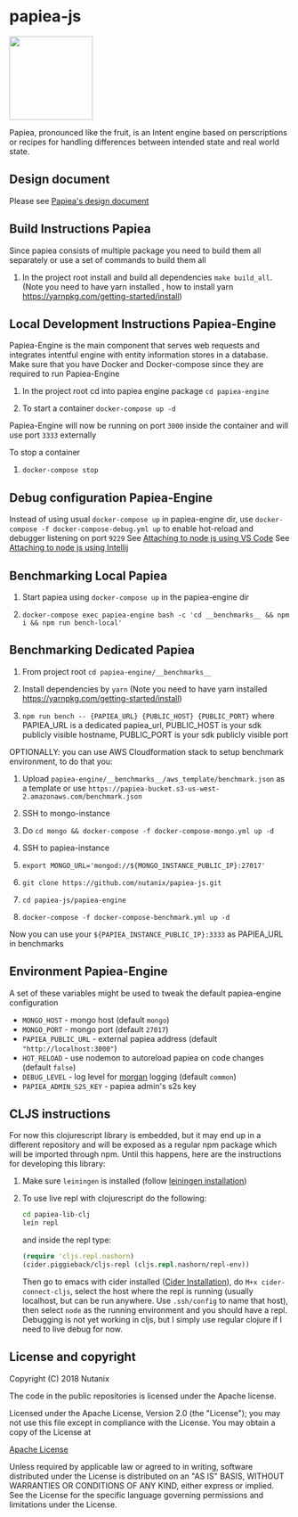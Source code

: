 # papiea-js

<img src="https://upload.wikimedia.org/wikipedia/commons/1/13/Papaya.svg" width="150" height="150">

Papiea, pronounced like the fruit, is an Intent engine based on perscriptions or recipes for handling differences
between intended state and real world state.

## Design document

Please see [Papiea's design document](https://nutanix.github.io/papiea/Papiea-design.html)

## Build Instructions Papiea

Since papiea consists of multiple package you need to build them all
separately or use a set of commands to build them all

1. In the project root install and build all dependencies `make build_all`. (Note you need to have yarn installed
, how to install yarn https://yarnpkg.com/getting-started/install)

## Local Development Instructions Papiea-Engine

Papiea-Engine is the main component that serves web requests and integrates intentful engine
with entity information stores in a database. Make sure that you have Docker and Docker-compose since they are required to run Papiea-Engine

1. In the project root cd into papiea engine package `cd papiea-engine`

2. To start a container `docker-compose up -d`

Papiea-Engine will now be running on port `3000` inside the container and will use port `3333` externally

To stop a container

1. `docker-compose stop`

## Debug configuration Papiea-Engine

Instead of using usual `docker-compose up` in papiea-engine dir, use `docker-compose -f docker-compose-debug.yml up` to enable hot-reload and debugger listening on port `9229`
See [Attaching to node js using VS Code](https://code.visualstudio.com/docs/nodejs/nodejs-debugging#_attaching-to-nodejs)
See [Attaching to node js using Intellij](https://www.jetbrains.com/help/pycharm/running-and-debugging-node-js.html#a34dc5da)

## Benchmarking Local Papiea

1. Start papiea using `docker-compose up` in the papiea-engine dir

2. `docker-compose exec papiea-engine bash -c 'cd __benchmarks__ && npm i && npm run bench-local'`

## Benchmarking Dedicated Papiea

1. From project root `cd papiea-engine/__benchmarks__`

2. Install dependencies by `yarn` (Note you need to have yarn installed https://yarnpkg.com/getting-started/install)

3. `npm run bench -- {PAPIEA_URL} {PUBLIC_HOST} {PUBLIC_PORT}` where PAPIEA_URL is a dedicated papiea_url, PUBLIC_HOST is your sdk publicly visible hostname, PUBLIC_PORT is your sdk publicly visible port

OPTIONALLY: you can use AWS Cloudformation stack to setup benchmark environment, to do that you:

1. Upload `papiea-engine/__benchmarks__/aws_template/benchmark.json` as a template or use `https://papiea-bucket.s3-us-west-2.amazonaws.com/benchmark.json`

2. SSH to mongo-instance 

3. Do `cd mongo && docker-compose -f docker-compose-mongo.yml up -d`

3. SSH to papiea-instance 

4. `export MONGO_URL='mongod://${MONGO_INSTANCE_PUBLIC_IP}:27017'`

5. `git clone https://github.com/nutanix/papiea-js.git`

6. `cd papiea-js/papiea-engine`

7. `docker-compose -f docker-compose-benchmark.yml up -d`

Now you can use your `${PAPIEA_INSTANCE_PUBLIC_IP}:3333` as PAPIEA_URL in benchmarks

## Environment Papiea-Engine

A set of these variables might be used to tweak the default papiea-engine configuration

* `MONGO_HOST` - mongo host (default `mongo`)
* `MONGO_PORT` - mongo port (default `27017`)
* `PAPIEA_PUBLIC_URL` - external papiea address (default `"http://localhost:3000"`)
* `HOT_RELOAD` - use nodemon to autoreload papiea on code changes (default `false`)
* `DEBUG_LEVEL` - log level for [morgan](https://github.com/expressjs/morgan) logging (default `common`)
* `PAPIEA_ADMIN_S2S_KEY` - papiea admin's s2s key

## CLJS instructions

For now this clojurescript library is embedded, but it may end up in a different repository and will be exposed as a regular npm package which will be imported through npm. Until this happens, here are the instructions for developing this library:

1. Make sure `leiningen` is installed (follow [leiningen installation](https://github.com/technomancy/leiningen#installation))
2. To use live repl with clojurescript do the following:

    ```bash
    cd papiea-lib-clj
    lein repl
    ```

    and inside the repl type:

    ```clojure
    (require 'cljs.repl.nashorn)
    (cider.piggieback/cljs-repl (cljs.repl.nashorn/repl-env))
    ```

    Then go to emacs with cider installed
    ([Cider Installation](https://github.com/clojure-emacs/cider#installation)), do `M+x cider-connect-cljs`,
    select the host where the repl is running (usually localhost, but can be run anywhere.
    Use `.ssh/config` to name that host), then select `node` as the running environment and you should have a repl.
    Debugging is not yet working in cljs, but I simply use regular clojure if I need to live debug for now.

## License and copyright

Copyright (C) 2018 Nutanix

The code in the public repositories is licensed under the Apache
license.

Licensed under the Apache License, Version 2.0 (the "License"); you
may not use this file except in compliance with the License.  You may
obtain a copy of the License at

[Apache License](http://www.apache.org/licenses/LICENSE-2.0)

Unless required by applicable law or agreed to in writing, software
distributed under the License is distributed on an "AS IS" BASIS,
WITHOUT WARRANTIES OR CONDITIONS OF ANY KIND, either express or
implied.  See the License for the specific language governing
permissions and limitations under the License.

